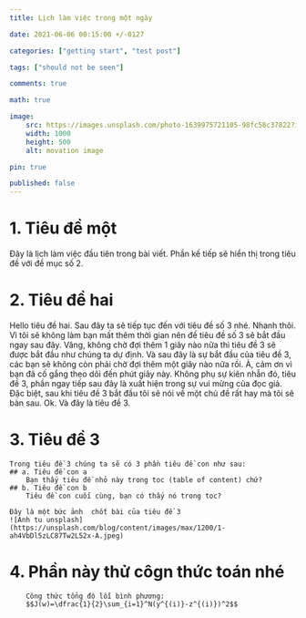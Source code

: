 ```yaml
---
title: Lịch làm việc trong một ngày

date: 2021-06-06 00:15:00 +/-0127

categories: ["getting start", "test post"]

tags: ["should not be seen"]

comments: true

math: true

image: 
	src: https://images.unsplash.com/photo-1639975721105-98fc58c37822?ixlib=rb-1.2.1&ixid=MnwxMjA3fDB8MHxwaG90by1wYWdlfHx8fGVufDB8fHx8&auto=format&fit=crop&w=870&q=80
	width: 1000
	height: 500
	alt: movation image

pin: true

published: false
---
```

# 1. Tiêu đề một
Đây là lịch làm việc đầu tiên trong bài viết. Phần kế tiếp sẽ hiển thị trong tiêu đề với đề mục số 2.

# 2. Tiêu đề hai
Hello tiêu đề hai. Sau đây ta sẽ tiếp tục đến với tiêu đề số 3 nhé. Nhanh thôi. Vì tôi sẽ không làm bạn mất thêm thời gian nên đề tiêu đề số 3 sẽ bắt đầu ngay sau đây. Vâng, không chờ đợi thêm 1 giây nào nữa thì tiêu đề 3 sẽ được bắt đầu như chúng ta dự định. Và sau đây là sự bắt đầu của tiêu đề 3, các bạn sẽ không còn phải chờ đợi thêm một giây nào nữa rồi. À, cảm ơn vì bạn đã cố gắng theo dõi đến phút giây này. Không phụ sự kiên nhẫn đó, tiêu đề 3, phần ngay tiếp sau đây là xuất hiện trong sự vui mừng của đọc giả. Đặc biệt, sau khi tiêu đề 3 bắt đầu tôi sẽ nói về một chủ đề rất hay mà tôi sẽ bàn sau. Ok. Và đây là tiêu đề 3.

# 3. Tiêu đề 3
	Trong tiêu đề 3 chúng ta sẽ có 3 phần tiêu đề con như sau:
	## a. Tiêu đề con a
		Bạn thấy tiêu đề nhỏ này trong toc (table of content) chứ?
	## b. Tiêu đề con b
		Tiêu đề con cuối cùng, bạn có thấy nó trong toc?

	Đây là một bức ảnh  chốt bài của tiêu đề 3
	![Anh tu unsplash](https://unsplash.com/blog/content/images/max/1200/1-ah4VbDl5zLC87Tw2L52x-A.jpeg)

# 4. Phần này thử côgn thức toán nhé
		Công thức tổng độ lỗi bình phương:
		$$J(w)=\dfrac{1}{2}\sum_{i=1}^N(y^{(i)}-z^{(i)})^2$$
	
